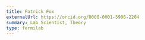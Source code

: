 ```yaml
---
title: Patrick Fox
externalUrl: https://orcid.org/0000-0001-5906-2204
summary: Lab Scientist, Theory
type: fermilab
---
```

